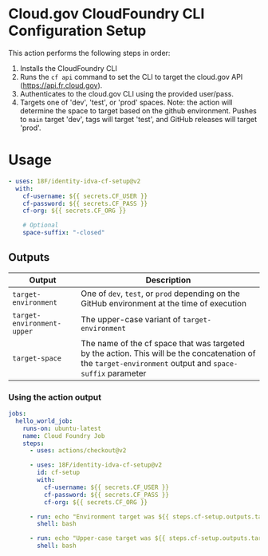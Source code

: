 # Cloud.gov CloudFoundry CLI Configuration Setup
This action performs the following steps in order:

1. Installs the CloudFoundry CLI
2. Runs the `cf api` command to set the CLI to target the cloud.gov API
(https://api.fr.cloud.gov).
3. Authenticates to the cloud.gov CLI using the provided user/pass.
4. Targets one of 'dev', 'test', or 'prod' spaces. Note: the action will
determine the space to target based on the github environment. Pushes to
`main` target 'dev', tags will target 'test', and GitHub releases will
target 'prod'.

# Usage
```yaml
- uses: 18F/identity-idva-cf-setup@v2
  with:
    cf-username: ${{ secrets.CF_USER }}
    cf-password: ${{ secrets.CF_PASS }}
    cf-org: ${{ secrets.CF_ORG }}

    # Optional
    space-suffix: "-closed"
```

## Outputs

| Output | Description |
| --- | --- |
| `target-environment` | One of `dev`, `test`, or `prod` depending on the GitHub environment at the time of execution |
| `target-environment-upper` | The upper-case variant of `target-environment` |
| `target-space` | The name of the cf space that was targeted by the action. This will be the concatenation of the `target-environment` output and `space-suffix` parameter |

### Using the action output
```yaml
jobs:
  hello_world_job:
    runs-on: ubuntu-latest
    name: Cloud Foundry Job
    steps:
      - uses: actions/checkout@v2

      - uses: 18F/identity-idva-cf-setup@v2
        id: cf-setup
        with:
          cf-username: ${{ secrets.CF_USER }}
          cf-password: ${{ secrets.CF_PASS }}
          cf-org: ${{ secrets.CF_ORG }}

      - run: echo "Environment target was ${{ steps.cf-setup.outputs.target-environment }}
        shell: bash

      - run: echo "Upper-case target was ${{ steps.cf-setup.outputs.target-environment-upper }}
        shell: bash
```

